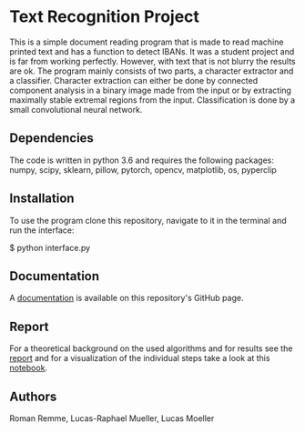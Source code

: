 # Text Recognition Project
This is a simple document reading program that is made to read machine printed text and has a function to detect IBANs.
It was a student project and is far from working perfectly. However, with text that is not blurry the results are ok.
The program mainly consists of two parts, a character extractor and a classifier. Character extraction can either be done by connected component analysis in a binary image made from the input or by extracting maximally stable extremal regions from the input. 
Classification is done by a small convolutional neural network.

## Dependencies
The code is written in python 3.6 and requires the following packages: 
numpy, scipy, sklearn, pillow, pytorch, opencv, matplotlib, os, pyperclip

## Installation
To use the program clone this repository, navigate to it in the terminal and run the interface:

$ python interface.py

## Documentation
A [documentation](https://lucasmllr.github.io/text_recogition_project/) is available on this repository's GitHub page.

## Report
For a theoretical background on the used algorithms and for results see the [report](https://github.com/lucasmllr/text_recogition_project/raw/master/report.pdf) and for a visualization of the individual steps take a look at this [notebook](text_recogition_project/Evaluate.ipynb).

## Authors
Roman Remme, Lucas-Raphael Mueller, Lucas Moeller

